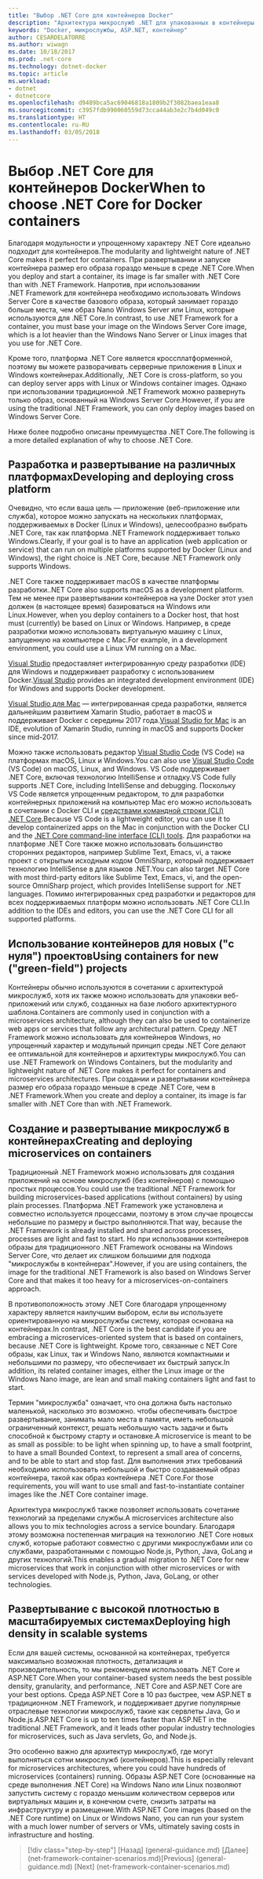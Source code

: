 ```yaml
---
title: "Выбор .NET Core для контейнеров Docker"
description: "Архитектура микрослужб .NET для упакованных в контейнеры приложений .NET | Выбор .NET Core для контейнеров Docker"
keywords: "Docker, микрослужбы, ASP.NET, контейнер"
author: CESARDELATORRE
ms.author: wiwagn
ms.date: 10/18/2017
ms.prod: .net-core
ms.technology: dotnet-docker
ms.topic: article
ms.workload:
- dotnet
- dotnetcore
ms.openlocfilehash: d9489bca5ac69046818a1809b2f3082baea1eaa8
ms.sourcegitcommit: c3957fdb990060559d73cca44ab3e2c7b4d049c0
ms.translationtype: HT
ms.contentlocale: ru-RU
ms.lasthandoff: 03/05/2018
---
```

# <a name="when-to-choose-net-core-for-docker-containers"></a><span data-ttu-id="c6e9e-104">Выбор .NET Core для контейнеров Docker</span><span class="sxs-lookup"><span data-stu-id="c6e9e-104">When to choose .NET Core for Docker containers</span></span>

<span data-ttu-id="c6e9e-105">Благодаря модульности и упрощенному характеру .NET Core идеально подходит для контейнеров.</span><span class="sxs-lookup"><span data-stu-id="c6e9e-105">The modularity and lightweight nature of .NET Core makes it perfect for containers.</span></span> <span data-ttu-id="c6e9e-106">При развертывании и запуске контейнера размер его образа гораздо меньше в среде .NET Core.</span><span class="sxs-lookup"><span data-stu-id="c6e9e-106">When you deploy and start a container, its image is far smaller with .NET Core than with .NET Framework.</span></span> <span data-ttu-id="c6e9e-107">Напротив, при использовании .NET Framework для контейнера необходимо использовать Windows Server Core в качестве базового образа, который занимает гораздо больше места, чем образ Nano Windows Server или Linux, которые используются для .NET Core.</span><span class="sxs-lookup"><span data-stu-id="c6e9e-107">In contrast, to use .NET Framework for a container, you must base your image on the Windows Server Core image, which is a lot heavier than the Windows Nano Server or Linux images that you use for .NET Core.</span></span>

<span data-ttu-id="c6e9e-108">Кроме того, платформа .NET Core является кроссплатформенной, поэтому вы можете разворачивать серверные приложения в Linux и Windows контейнерах.</span><span class="sxs-lookup"><span data-stu-id="c6e9e-108">Additionally, .NET Core is cross-platform, so you can deploy server apps with Linux or Windows container images.</span></span> <span data-ttu-id="c6e9e-109">Однако при использовании традиционной .NET Framework можно развернуть только образ, основанный на Windows Server Core.</span><span class="sxs-lookup"><span data-stu-id="c6e9e-109">However, if you are using the traditional .NET Framework, you can only deploy images based on Windows Server Core.</span></span>

<span data-ttu-id="c6e9e-110">Ниже более подробно описаны преимущества .NET Core.</span><span class="sxs-lookup"><span data-stu-id="c6e9e-110">The following is a more detailed explanation of why to choose .NET Core.</span></span>

## <a name="developing-and-deploying-cross-platform"></a><span data-ttu-id="c6e9e-111">Разработка и развертывание на различных платформах</span><span class="sxs-lookup"><span data-stu-id="c6e9e-111">Developing and deploying cross platform</span></span>

<span data-ttu-id="c6e9e-112">Очевидно, что если ваша цель — приложение (веб-приложение или служба), которое можно запускать на нескольких платформах, поддерживаемых в Docker (Linux и Windows), целесообразно выбрать .NET Core, так как платформа .NET Framework поддерживает только Windows.</span><span class="sxs-lookup"><span data-stu-id="c6e9e-112">Clearly, if your goal is to have an application (web application or service) that can run on multiple platforms supported by Docker (Linux and Windows), the right choice is .NET Core, because .NET Framework only supports Windows.</span></span>

<span data-ttu-id="c6e9e-113">.NET Core также поддерживает macOS в качестве платформы разработки.</span><span class="sxs-lookup"><span data-stu-id="c6e9e-113">.NET Core also supports macOS as a development platform.</span></span> <span data-ttu-id="c6e9e-114">Тем не менее при развертывании контейнеров на узле Docker этот узел должен (в настоящее время) базироваться на Windows или Linux.</span><span class="sxs-lookup"><span data-stu-id="c6e9e-114">However, when you deploy containers to a Docker host, that host must (currently) be based on Linux or Windows.</span></span> <span data-ttu-id="c6e9e-115">Например, в среде разработки можно использовать виртуальную машину с Linux, запущенную на компьютере с Mac.</span><span class="sxs-lookup"><span data-stu-id="c6e9e-115">For example, in a development environment, you could use a Linux VM running on a Mac.</span></span>

<span data-ttu-id="c6e9e-116">[Visual Studio](https://www.visualstudio.com/) предоставляет интегрированную среду разработки (IDE) для Windows и поддерживает разработку с использованием Docker.</span><span class="sxs-lookup"><span data-stu-id="c6e9e-116">[Visual Studio](https://www.visualstudio.com/) provides an integrated development environment (IDE) for Windows and supports Docker development.</span></span> 

<span data-ttu-id="c6e9e-117">[Visual Studio для Mac](https://www.visualstudio.com/vs/visual-studio-mac/) — интегрированная среда разработки, является дальнейшим развитием Xamarin Studio, работает в macOS и поддерживает Docker с середины 2017 года.</span><span class="sxs-lookup"><span data-stu-id="c6e9e-117">[Visual Studio for Mac](https://www.visualstudio.com/vs/visual-studio-mac/) is an IDE, evolution of Xamarin Studio, running in macOS and supports Docker since mid-2017.</span></span>

<span data-ttu-id="c6e9e-118">Можно также использовать редактор [Visual Studio Code](https://code.visualstudio.com/) (VS Code) на платформах macOS, Linux и Windows.</span><span class="sxs-lookup"><span data-stu-id="c6e9e-118">You can also use [Visual Studio Code](https://code.visualstudio.com/) (VS Code) on macOS, Linux, and Windows.</span></span> <span data-ttu-id="c6e9e-119">VS Code поддерживает .NET Core, включая технологию IntelliSense и отладку.</span><span class="sxs-lookup"><span data-stu-id="c6e9e-119">VS Code fully supports .NET Core, including IntelliSense and debugging.</span></span> <span data-ttu-id="c6e9e-120">Поскольку VS Code является упрощенным редактором, то для разработки контейнерных приложений на компьютер Mac его можно использовать в сочетании с Docker CLI и [средствами командной строки (CLI) .NET Core](../../../core/tools/index.md).</span><span class="sxs-lookup"><span data-stu-id="c6e9e-120">Because VS Code is a lightweight editor, you can use it to develop containerized apps on the Mac in conjunction with the Docker CLI and the [.NET Core command-line interface (CLI) tools](../../../core/tools/index.md).</span></span> <span data-ttu-id="c6e9e-121">Для разработки на платформе .NET Core также можно использовать большинство сторонних редакторов, например Sublime Text, Emacs, vi, а также проект с открытым исходным кодом OmniSharp, который поддерживает технологию IntelliSense в для языков .NET.</span><span class="sxs-lookup"><span data-stu-id="c6e9e-121">You can also target .NET Core with most third-party editors like Sublime Text, Emacs, vi, and the open-source OmniSharp project, which provides IntelliSense support for .NET languages.</span></span> <span data-ttu-id="c6e9e-122">Помимо интегрированных сред разработки и редакторов для всех поддерживаемых платформ можно использовать .NET Core CLI.</span><span class="sxs-lookup"><span data-stu-id="c6e9e-122">In addition to the IDEs and editors, you can use the .NET Core CLI for all supported platforms.</span></span>

## <a name="using-containers-for-new-green-field-projects"></a><span data-ttu-id="c6e9e-123">Использование контейнеров для новых ("с нуля") проектов</span><span class="sxs-lookup"><span data-stu-id="c6e9e-123">Using containers for new ("green-field") projects</span></span>

<span data-ttu-id="c6e9e-124">Контейнеры обычно используются в сочетании с архитектурой микрослужб, хотя их также можно использовать для упаковки веб-приложений или служб, созданных на базе любого архитектурного шаблона.</span><span class="sxs-lookup"><span data-stu-id="c6e9e-124">Containers are commonly used in conjunction with a microservices architecture, although they can also be used to containerize web apps or services that follow any architectural pattern.</span></span> <span data-ttu-id="c6e9e-125">Среду .NET Framework можно использовать для контейнеров Windows, но упрощенный характер и модульный принцип среды .NET Core делают ее оптимальной для контейнеров и архитектуры микрослужб.</span><span class="sxs-lookup"><span data-stu-id="c6e9e-125">You can use .NET Framework on Windows Containers, but the modularity and lightweight nature of .NET Core makes it perfect for containers and microservices architectures.</span></span> <span data-ttu-id="c6e9e-126">При создании и развертывании контейнера размер его образа гораздо меньше в среде .NET Core, чем в .NET Framework.</span><span class="sxs-lookup"><span data-stu-id="c6e9e-126">When you create and deploy a container, its image is far smaller with .NET Core than with .NET Framework.</span></span>

## <a name="creating-and-deploying-microservices-on-containers"></a><span data-ttu-id="c6e9e-127">Создание и развертывание микрослужб в контейнерах</span><span class="sxs-lookup"><span data-stu-id="c6e9e-127">Creating and deploying microservices on containers</span></span>

<span data-ttu-id="c6e9e-128">Традиционный .NET Framework можно использовать для создания приложений на основе микрослужб (без контейнеров) с помощью простых процессов.</span><span class="sxs-lookup"><span data-stu-id="c6e9e-128">You could use the traditional .NET Framework for building microservices-based applications (without containers) by using plain processes.</span></span> <span data-ttu-id="c6e9e-129">Платформа .NET Framework уже установлена и совместно используется процессами, поэтому в этом случае процессы небольшие по размеру и быстро выполняются.</span><span class="sxs-lookup"><span data-stu-id="c6e9e-129">That way, because the .NET Framework is already installed and shared across processes, processes are light and fast to start.</span></span> <span data-ttu-id="c6e9e-130">Но при использовании контейнеров образы для традиционного .NET Framework основаны на Windows Server Core, что делает их слишком большими для подхода "микрослужбы в контейнерах".</span><span class="sxs-lookup"><span data-stu-id="c6e9e-130">However, if you are using containers, the image for the traditional .NET Framework is also based on Windows Server Core and that makes it too heavy for a microservices-on-containers approach.</span></span>

<span data-ttu-id="c6e9e-131">В противоположность этому .NET Core благодаря упрощенному характеру является наилучшим выбором, если вы используете ориентированную на микрослужбы систему, которая основана на контейнерах.</span><span class="sxs-lookup"><span data-stu-id="c6e9e-131">In contrast, .NET Core is the best candidate if you are embracing a microservices-oriented system that is based on containers, because .NET Core is lightweight.</span></span> <span data-ttu-id="c6e9e-132">Кроме того, связанные с NET Core образы, как Linux, так и Windows Nano, являются компактными и небольшими по размеру, что обеспечивает их быстрый запуск.</span><span class="sxs-lookup"><span data-stu-id="c6e9e-132">In addition, its related container images, either the Linux image or the Windows Nano image, are lean and small making containers light and fast to start.</span></span>

<span data-ttu-id="c6e9e-133">Термин "микрослужба" означает, что она должна быть настолько маленькой, насколько это возможно. чтобы обеспечивать быстрое развертывание, занимать мало места в памяти, иметь небольшой ограниченный контекст, решать небольшую часть задачи и быть способной к быстрому старту и остановке.</span><span class="sxs-lookup"><span data-stu-id="c6e9e-133">A microservice is meant to be as small as possible: to be light when spinning up, to have a small footprint, to have a small Bounded Context, to represent a small area of concerns, and to be able to start and stop fast.</span></span> <span data-ttu-id="c6e9e-134">Для выполнения этих требований необходимо использовать небольшой и быстро создаваемый образ контейнера, такой как образ контейнера .NET Core.</span><span class="sxs-lookup"><span data-stu-id="c6e9e-134">For those requirements, you will want to use small and fast-to-instantiate container images like the .NET Core container image.</span></span>

<span data-ttu-id="c6e9e-135">Архитектура микрослужб также позволяет использовать сочетание технологий за пределами службы.</span><span class="sxs-lookup"><span data-stu-id="c6e9e-135">A microservices architecture also allows you to mix technologies across a service boundary.</span></span> <span data-ttu-id="c6e9e-136">Благодаря этому возможна постепенная миграция на технологию .NET Core новых служб, которые работают совместно с другими микрослужбами или со службами, разработанными с помощью Node.js, Python, Java, GoLang и других технологий.</span><span class="sxs-lookup"><span data-stu-id="c6e9e-136">This enables a gradual migration to .NET Core for new microservices that work in conjunction with other microservices or with services developed with Node.js, Python, Java, GoLang, or other technologies.</span></span>

## <a name="deploying-high-density-in-scalable-systems"></a><span data-ttu-id="c6e9e-137">Развертывание с высокой плотностью в масштабируемых системах</span><span class="sxs-lookup"><span data-stu-id="c6e9e-137">Deploying high density in scalable systems</span></span>

<span data-ttu-id="c6e9e-138">Если для вашей системы, основанной на контейнерах, требуется максимально возможная плотность, детализация и производительность, то мы рекомендуем использовать .NET Core и ASP.NET Core.</span><span class="sxs-lookup"><span data-stu-id="c6e9e-138">When your container-based system needs the best possible density, granularity, and performance, .NET Core and ASP.NET Core are your best options.</span></span> <span data-ttu-id="c6e9e-139">Среда ASP.NET Core в 10 раз быстрее, чем ASP.NET в традиционном .NET Framework, и поддерживает другие популярные отраслевые технологии микрослужб, такие как сервлеты Java, Go и Node.js.</span><span class="sxs-lookup"><span data-stu-id="c6e9e-139">ASP.NET Core is up to ten times faster than ASP.NET in the traditional .NET Framework, and it leads other popular industry technologies for microservices, such as Java servlets, Go, and Node.js.</span></span>

<span data-ttu-id="c6e9e-140">Это особенно важно для архитектур микрослужб, где могут выполняться сотни микрослужб (контейнеров).</span><span class="sxs-lookup"><span data-stu-id="c6e9e-140">This is especially relevant for microservices architectures, where you could have hundreds of microservices (containers) running.</span></span> <span data-ttu-id="c6e9e-141">Образы ASP.NET Core (основанные на среде выполнения .NET Core) на Windows Nano или Linux позволяют запустить систему с гораздо меньшим количеством серверов или виртуальных машин и, в конечном счете, снизить затраты на инфраструктуру и размещение.</span><span class="sxs-lookup"><span data-stu-id="c6e9e-141">With ASP.NET Core images (based on the .NET Core runtime) on Linux or Windows Nano, you can run your system with a much lower number of servers or VMs, ultimately saving costs in infrastructure and hosting.</span></span>


>[!div class="step-by-step"]
<span data-ttu-id="c6e9e-142">[Назад] (general-guidance.md) [Далее] (net-framework-container-scenarios.md)</span><span class="sxs-lookup"><span data-stu-id="c6e9e-142">[Previous] (general-guidance.md) [Next] (net-framework-container-scenarios.md)</span></span>
